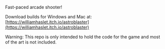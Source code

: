 Fast-paced arcade shooter!

Download builds for Windows and Mac at:
[https://williamhaslet.itch.io/astroblaster](https://williamhaslet.itch.io/astroblaster)

Warning:
This repo is only intended to hold the code for the game and most of the art is not included.